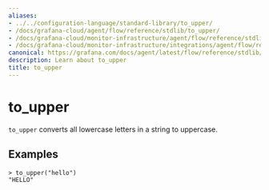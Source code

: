 ```yaml
---
aliases:
- ../../configuration-language/standard-library/to_upper/
- /docs/grafana-cloud/agent/flow/reference/stdlib/to_upper/
- /docs/grafana-cloud/monitor-infrastructure/agent/flow/reference/stdlib/to_upper/
- /docs/grafana-cloud/monitor-infrastructure/integrations/agent/flow/reference/stdlib/to_upper/
canonical: https://grafana.com/docs/agent/latest/flow/reference/stdlib/to_upper/
description: Learn about to_upper
title: to_upper
---
```


# to_upper

`to_upper` converts all lowercase letters in a string to uppercase.

## Examples

```river
> to_upper("hello")
"HELLO"
```
